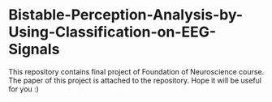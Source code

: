 # Bistable-Perception-Analysis-by-Using-Classification-on-EEG-Signals
This repository contains final project of Foundation of Neuroscience course. The paper of this project is attached to the repository. Hope it will be useful for you :)
